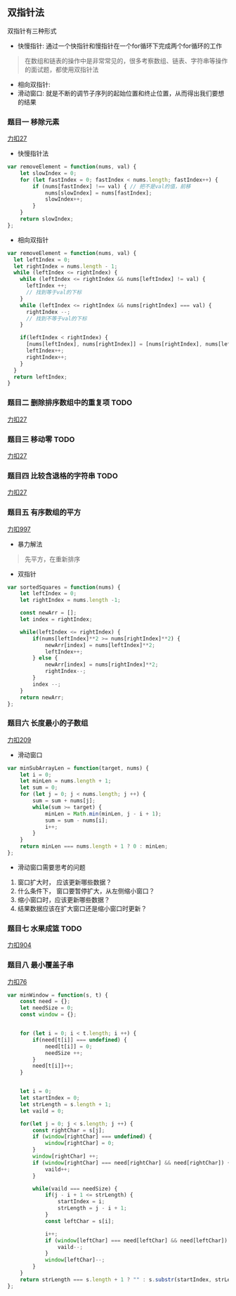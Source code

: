 ## 双指针法
双指针有三种形式
* 快慢指针: 通过一个快指针和慢指针在一个for循环下完成两个for循环的工作
> 在数组和链表的操作中是非常常见的，很多考察数组、链表、字符串等操作的面试题，都使用双指针法
* 相向双指针: 
* 滑动窗口: 就是不断的调节子序列的起始位置和终止位置，从而得出我们要想的结果

### 题目一 移除元素
[力扣27](https://leetcode-cn.com/problems/remove-element/submissions/)

* 快慢指针法
```js
var removeElement = function(nums, val) {
    let slowIndex = 0;
    for (let fastIndex = 0; fastIndex < nums.length; fastIndex++) {
        if (nums[fastIndex] !== val) { // 把不是val的值，前移
            nums[slowIndex] = nums[fastIndex];
            slowIndex++;
        }
    }
    return slowIndex;
}; 
```
* 相向双指针
```js
var removeElement = function(nums, val) {
  let leftIndex = 0;
  let rightIndex = nums.length - 1;
  while (leftIndex <= rightIndex) {
    while (leftIndex <= rightIndex && nums[leftIndex] != val) {
      leftIndex ++;
      // 找到等于val的下标
    }
    while (leftIndex <= rightIndex && nums[rightIndex] === val) {
      rightIndex --;
      // 找到不等于val的下标
    }

    if(leftIndex < rightIndex) {
      [nums[leftIndex], nums[rightIndex]] = [nums[rightIndex], nums[leftIndex]];
      leftIndex++;
      rightIndex++;
    }
  }
  return leftIndex;
}
```

### 题目二 删除排序数组中的重复项 TODO
[力扣27](https://leetcode-cn.com/problems/remove-element/submissions/)

### 题目三 移动零 TODO
[力扣27](https://leetcode-cn.com/problems/remove-element/submissions/)

### 题目四 比较含退格的字符串 TODO
[力扣27](https://leetcode-cn.com/problems/remove-element/submissions/)

### 题目五 有序数组的平方
[力扣997](https://leetcode-cn.com/problems/squares-of-a-sorted-array/)

* 暴力解法
>先平方，在重新排序

* 双指针
```js
var sortedSquares = function(nums) {
    let leftIndex = 0;
    let rightIndex = nums.length -1;

    const newArr = [];
    let index = rightIndex;

    while(leftIndex <= rightIndex) {
        if(nums[leftIndex]**2 >= nums[rightIndex]**2) {
            newArr[index] = nums[leftIndex]**2;
            leftIndex++;
        } else {
            newArr[index] = nums[rightIndex]**2;
            rightIndex--;
        }
        index --;
    }
    return newArr;
};
```
### 题目六 长度最小的子数组
[力扣209](https://leetcode-cn.com/problems/minimum-size-subarray-sum/)

* 滑动窗口
```js
var minSubArrayLen = function(target, nums) {
    let i = 0;
    let minLen = nums.length + 1;
    let sum = 0;
    for (let j = 0; j < nums.length; j ++) {
        sum = sum + nums[j];
        while(sum >= target) {
            minLen = Math.min(minLen, j - i + 1);
            sum = sum - nums[i];
            i++;
        }
    }
    return minLen === nums.length + 1 ? 0 : minLen;
};
```

* 滑动窗口需要思考的问题
1. 窗口扩大时， 应该更新哪些数据？
2. 什么条件下， 窗口要暂停扩大，从左侧缩小窗口？
3. 缩小窗口时，应该更新哪些数据？
4. 结果数据应该在扩大窗口还是缩小窗口时更新？

### 题目七 水果成篮 TODO
[力扣904](https://leetcode-cn.com/problems/remove-element/submissions/)

### 题目八 最小覆盖子串
[力扣76](https://leetcode-cn.com/problems/minimum-window-substring/)
```js
var minWindow = function(s, t) {
    const need = {};
    let needSize = 0;
    const window = {};


    for (let i = 0; i < t.length; i ++) {
        if(need[t[i]] === undefined) {
            need[t[i]] = 0;
            needSize ++;
        }
        need[t[i]]++;       
    }


    let i = 0;
    let startIndex = 0;
    let strLength = s.length + 1;
    let vaild = 0;

    for(let j = 0; j < s.length; j ++) {
        const rightChar = s[j];
        if (window[rightChar] === undefined) {
            window[rightChar] = 0;
        }
        window[rightChar] ++;
        if (window[rightChar] === need[rightChar] && need[rightChar]) {
            vaild++;
        }

        while(vaild === needSize) {
            if(j - i + 1 <= strLength) {
                startIndex = i;
                strLength = j - i + 1;
            }
            const leftChar = s[i];

            i++;
            if (window[leftChar] === need[leftChar] && need[leftChar]) {
                vaild--;
            }
            window[leftChar]--;
        }
    }
    return strLength === s.length + 1 ? "" : s.substr(startIndex, strLength);
};
```